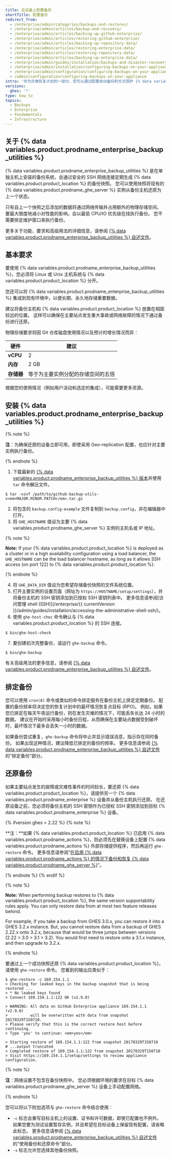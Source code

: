 ```yaml
---
title: 在设备上配置备份
shortTitle: 配置备份
redirect_from:
  - /enterprise/admin/categories/backups-and-restores/
  - /enterprise/admin/articles/backup-and-recovery/
  - /enterprise/admin/articles/backing-up-github-enterprise/
  - /enterprise/admin/articles/restoring-github-enterprise/
  - /enterprise/admin/articles/backing-up-repository-data/
  - /enterprise/admin/articles/restoring-enterprise-data/
  - /enterprise/admin/articles/restoring-repository-data/
  - /enterprise/admin/articles/backing-up-enterprise-data/
  - /enterprise/admin/guides/installation/backups-and-disaster-recovery/
  - /enterprise/admin/installation/configuring-backups-on-your-appliance
  - /enterprise/admin/configuration/configuring-backups-on-your-appliance
  - /admin/configuration/configuring-backups-on-your-appliance
intro: '作为灾难恢复计划的一部分，您可以通过配置自动备份的方式保护 {% data variables.product.product_location %} 中的生产数据。'
versions:
  ghes: '*'
type: how_to
topics:
  - Backups
  - Enterprise
  - Fundamentals
  - Infrastructure
---
```


## 关于 {% data variables.product.prodname_enterprise_backup_utilities %}

{% data variables.product.prodname_enterprise_backup_utilities %} 是在单独主机上安装的备份系统，会通过安全的 SSH 网络连接定期生成 {% data variables.product.product_location %} 的备份快照。 您可以使用快照将现有的 {% data variables.product.prodname_ghe_server %} 实例从备份主机还原为上一个状态。

只有自上一个快照之后添加的数据将通过网络传输并占用额外的物理存储空间。 要最大限度地减小对性能的影响，会以最低 CPU/IO 优先级在线执行备份。 您不需要排定维护窗口来执行备份。

更多关于功能、要求和高级用法的详细信息，请参阅 [{% data variables.product.prodname_enterprise_backup_utilities %} 自述文件](https://github.com/github/backup-utils#readme)。

## 基本要求

要使用 {% data variables.product.prodname_enterprise_backup_utilities %}，您必须将 Linux 或 Unix 主机系统与 {% data variables.product.product_location %} 分开。

您还可以将 {% data variables.product.prodname_enterprise_backup_utilities %} 集成到现有环境中，以便长期、永久地存储重要数据。

建议将备份主机和 {% data variables.product.product_location %} 放置在相距较远的位置。 这样可以确保在主要站点发生重大事故或网络故障的情况下通过备份进行还原。

物理存储要求将因 Git 仓库磁盘使用情况以及预计的增长情况而异：

| 硬件       | 建议                |
| -------- | ----------------- |
| **vCPU** | 2                 |
| **内存**   | 2 GB              |
| **存储器**  | 等于为主要实例分配的存储空间的五倍 |

根据您的使用情况（例如用户活动和选定的集成），可能需要更多资源。

## 安装 {% data variables.product.prodname_enterprise_backup_utilities %}

{% note %}

**注**：为确保还原的设备立即可用，即使采用 Geo-replication 配置，也应针对主要实例执行备份。

{% endnote %}

1. 下载最新的 [{% data variables.product.prodname_enterprise_backup_utilities %} 版本](https://github.com/github/backup-utils/releases)并使用 `tar` 命令解压文件。
  ```shell
  $ tar -xzvf /path/to/github-backup-utils-v<em>MAJOR.MINOR.PATCH</em>.tar.gz     
  ```
2. 将包含的 `backup.config-example` 文件复制到 `backup.config`，并在编辑器中打开。
3. 将 `GHE_HOSTNAME` 值设为主要 {% data variables.product.prodname_ghe_server %} 实例的主机名或 IP 地址。

  {% note %}

  **Note:** If your {% data variables.product.product_location %} is deployed as a cluster or in a high availability configuration using a load balancer, the `GHE_HOSTNAME` can be the load balancer hostname, as long as it allows SSH access (on port 122) to {% data variables.product.product_location %}.

  {% endnote %}

4. 将 `GHE_DATA_DIR` 值设为您希望存储备份快照的文件系统位置。
5. 打开主要实例的设置页面（网址为 `https://HOSTNAME/setup/settings`），并将备份主机的 SSH 密钥添加到已授权 SSH 密钥列表中。 更多信息请参阅[访问管理 shell (SSH)](/enterprise/{{ currentVersion }}/admin/guides/installation/accessing-the-administrative-shell-ssh/)。
6. 使用 `ghe-host-chec` 命令确认与 {% data variables.product.product_location %} 的 SSH 连接。
  ```shell
  $ bin/ghe-host-check        
  ```
  7. 要创建初次完整备份，请运行 `ghe-backup` 命令。
  ```shell
  $ bin/ghe-backup        
  ```

有关高级用法的更多信息，请参阅 [{% data variables.product.prodname_enterprise_backup_utilities %} 自述文件](https://github.com/github/backup-utils#readme)。

## 排定备份

您可以使用 `cron(8)` 命令或类似的命令排定服务在备份主机上排定定期备份。 配置的备份频率将决定您的恢复计划中的最坏情况恢复点目标 (RPO)。 例如，如果您已排定在每天午夜运行备份，则在发生灾难的情况下，可能丢失长达 24 小时的数据。 建议在开始时采用每小时备份日程，从而确保在主要站点数据受到破坏时，最坏情况下最多会丢失一小时的数据。

如果备份尝试重复，`ghe-backup` 命令将中止并显示错误消息，指示存在同时备份。 如果出现这种情况，建议降低已排定的备份的频率。 更多信息请参阅 [{% data variables.product.prodname_enterprise_backup_utilities %} 自述文件](https://github.com/github/backup-utils#scheduling-backups)的“排定备份”部分。

## 还原备份

如果主要站点发生的故障或灾难性事件的时间较长，要还原 {% data variables.product.product_location %}，请提供另一个 {% data variables.product.prodname_enterprise %} 设备并从备份主机执行还原。 在还原设备之前，您必须将备份主机的 SSH 密钥作为已授权 SSH 密钥添加到目标 {% data variables.product.prodname_enterprise %} 设备。

{% ifversion ghes > 2.22 %}
{% note %}

**注：**如果 {% data variables.product.product_location %} 已启用 {% data variables.product.prodname_actions %}，则必须先在替换设备上配置 {% data variables.product.prodname_actions %} 外部存储提供程序，然后再运行 `ghe-restore` 命令。 更多信息请参阅“[在启用 {% data variables.product.prodname_actions %} 的情况下备份和恢复 {% data variables.product.prodname_ghe_server %}](/admin/github-actions/backing-up-and-restoring-github-enterprise-server-with-github-actions-enabled)”。

{% endnote %}
{% endif %}

{% note %}

**Note:** When performing backup restores to {% data variables.product.product_location %}, the same version supportability rules apply. You can only restore data from at most two feature releases behind.

For example, if you take a backup from GHES 3.0.x, you can restore it into a GHES 3.2.x instance. But, you cannot restore data from a backup of GHES 2.22.x onto 3.2.x, because that would be three jumps between versions (2.22 > 3.0 > 3.1 > 3.2). You would first need to restore onto a 3.1.x instance, and then upgrade to 3.2.x.

{% endnote %}

要通过上一个成功快照还原 {% data variables.product.product_location %}，请使用 `ghe-restore` 命令。 您看到的输出应类似于：

```shell
$ ghe-restore -c 169.154.1.1
> Checking for leaked keys in the backup snapshot that is being restored ...
> * No leaked keys found
> Connect 169.154.1.1:122 OK (v2.9.0)

> WARNING: All data on GitHub Enterprise appliance 169.154.1.1 (v2.9.0)
>          will be overwritten with data from snapshot 20170329T150710.
> Please verify that this is the correct restore host before continuing.
> Type 'yes' to continue: <em>yes</em>

> Starting restore of 169.154.1.1:122 from snapshot 20170329T150710
# ...output truncated
> Completed restore of 169.154.1.1:122 from snapshot 20170329T150710
> Visit https://169.154.1.1/setup/settings to review appliance configuration.
```

{% note %}

**注**：网络设置不包含在备份快照中。 您必须根据环境的要求在目标 {% data variables.product.prodname_ghe_server %} 设备上手动配置网络。

{% endnote %}

您可以将以下附加选项与 `ghe-restore` 命令结合使用：
- `-c` 标志会重写目标主机上的设置、证书和许可数据，即使已配置也不例外。 如果您要为测试设置暂存实例，并且希望在目标设备上保留现有配置，请省略此标志。 更多信息请参阅 [{% data variables.product.prodname_enterprise_backup_utilities %} 自述文件](https://github.com/github/backup-utils#using-the-backup-and-restore-commands)的“使用备份和还原命令”部分。
- `-s` 标志允许您选择其他备份快照。

